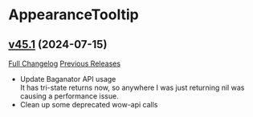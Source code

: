 # AppearanceTooltip

## [v45.1](https://github.com/kemayo/wow-appearancetooltip/tree/v45.1) (2024-07-15)
[Full Changelog](https://github.com/kemayo/wow-appearancetooltip/compare/v45...v45.1) [Previous Releases](https://github.com/kemayo/wow-appearancetooltip/releases)

- Update Baganator API usage  
    It has tri-state returns now, so anywhere I was just returning nil was  
    causing a performance issue.  
- Clean up some deprecated wow-api calls  
